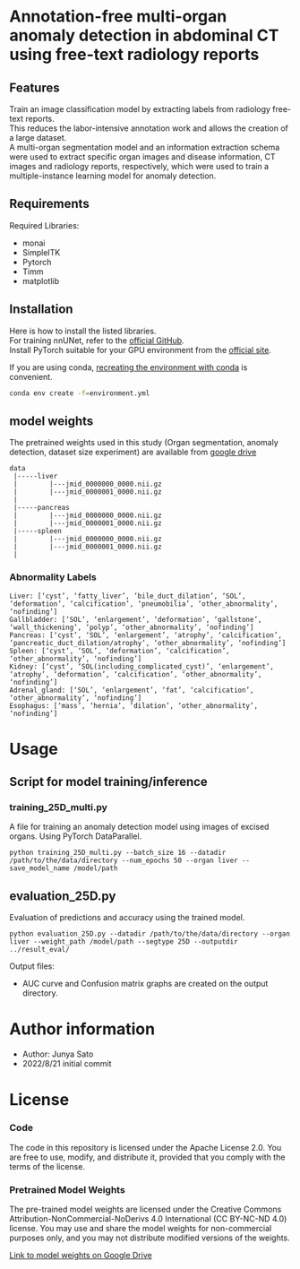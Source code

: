 # Annotation-free multi-organ anomaly detection in abdominal CT using free-text radiology reports

## Features

Train an image classification model by extracting labels from radiology free-text reports.  
This reduces the labor-intensive annotation work and allows the creation of a large dataset.  
A multi-organ segmentation model and an information extraction schema were used to extract specific organ images and disease information, CT images and radiology reports, respectively, which were used to train a multiple-instance learning model for anomaly detection.

## Requirements

Required Libraries:

* monai
* SimpleITK
* Pytorch
* Timm
* matplotlib

## Installation

Here is how to install the listed libraries.  
For training nnUNet, refer to the [official GitHub](https://github.com/MIC-DKFZ/nnUNet).  
Install PyTorch suitable for your GPU environment from the [official site](https://pytorch.org/get-started/locally/). 

If you are using conda, [recreating the environment with conda](https://qiita.com/nshinya/items/cb1cffabc3305c907bc5) is convenient.

```bash
conda env create -f=environment.yml
```


## model weights
The pretrained weights used in this study (Organ segmentation, anomaly detection, dataset size experiment) are available from [google drive](https://drive.google.com/drive/folders/17DgUVCo1We4EHM6PSeJ4ChtNZU5zhAJV?usp=sharing)



```
data  
 |-----liver
 |        |---jmid_0000000_0000.nii.gz  
 |        |---jmid_0000001_0000.nii.gz  
 |  
 |-----pancreas  
 |        |---jmid_0000000_0000.nii.gz  
 |        |---jmid_0000001_0000.nii.gz    
 |-----spleen
 |        |---jmid_0000000_0000.nii.gz  
 |        |---jmid_0000001_0000.nii.gz  
 |
```
### Abnormality Labels
```
Liver: [‘cyst’, ‘fatty_liver’, ‘bile_duct_dilation’, ‘SOL’, ‘deformation’, ‘calcification’, ‘pneumobilia’, ‘other_abnormality’, ‘nofinding’]
Gallbladder: [‘SOL’, ‘enlargement’, ‘deformation’, ‘gallstone’, ‘wall_thickening’, ‘polyp’, ‘other_abnormality’, ‘nofinding’]
Pancreas: [‘cyst’, ‘SOL’, ‘enlargement’, ‘atrophy’, ‘calcification’, ‘pancreatic_duct_dilation/atrophy’, ‘other_abnormality’, ‘nofinding’]
Spleen: [‘cyst’, ‘SOL’, ‘deformation’, ‘calcification’, ‘other_abnormality’, ‘nofinding’]
Kidney: [‘cyst’, ‘SOL(including_complicated_cyst)’, ‘enlargement’, ‘atrophy’, ‘deformation’, ‘calcification’, ‘other_abnormality’, ‘nofinding’]
Adrenal_gland: [‘SOL’, ‘enlargement’, ‘fat’, ‘calcification’, ‘other_abnormality’, ‘nofinding’]
Esophagus: [‘mass’, ‘hernia’, ‘dilation’, ‘other_abnormality’, ‘nofinding’]
```


 
# Usage
## Script for model training/inference
### training_25D_multi.py
A file for training an anomaly detection model using images of excised organs.
Using PyTorch DataParallel.

```
python training_25D_multi.py --batch_size 16 --datadir /path/to/the/data/directory --num_epochs 50 --organ liver --save_model_name /model/path 
```

## evaluation_25D.py
Evaluation of predictions and accuracy using the trained model.

```
python evaluation_25D.py --datadir /path/to/the/data/directory --organ liver --weight_path /model/path --segtype 25D --outputdir ../result_eval/
```

Output files:  
  - AUC curve and Confusion matrix graphs are created on the output directory.
 
 
# Author information
 
* Author: Junya Sato
* 2022/8/21 initial commit  

# License

### Code

The code in this repository is licensed under the Apache License 2.0. You are free to use, modify, and distribute it, provided that you comply with the terms of the license.

### Pretrained Model Weights

The pre-trained model weights are licensed under the Creative Commons Attribution-NonCommercial-NoDerivs 4.0 International (CC BY-NC-ND 4.0) license. You may use and share the model weights for non-commercial purposes only, and you may not distribute modified versions of the weights.

[Link to model weights on Google Drive](https://drive.google.com/drive/folders/17DgUVCo1We4EHM6PSeJ4ChtNZU5zhAJV?usp=sharing)





